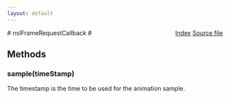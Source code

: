 ```yaml
---
layout: default
---
```

<div class='links' style='float:right'><a href="../index.html">Index</a>
<a href="http://dxr.mozilla.org/mozilla-central/source/dom/interfaces/base/nsIFrameRequestCallback.idl">Source file</a>
</div>
# nsIFrameRequestCallback #

## Methods ##

### sample(timeStamp) ###
  
The timestamp is the time to be used for the animation sample.  
  
